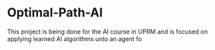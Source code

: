 # Optimal-Path-AI
This project is being done for the AI course in UPRM and is focused on applying learned AI algorithms unto an agent fo 
